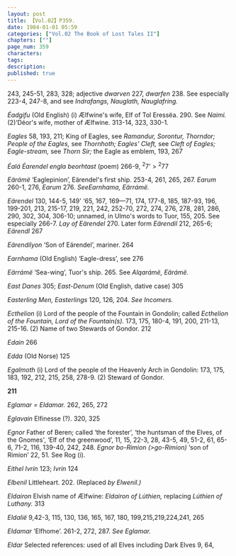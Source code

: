 ```yaml
---
layout: post
title: 【Vol.02】P359.
date: 1984-01-01 05:59
categories: ["Vol.02 The Book of Lost Tales II"]
chapters: [""]
page_num: 359
characters: 
tags: 
description: 
published: true
---
```


<p style="text-indent: 0;">
243, 245-51, 283, 328; adjective <I>dwarven </I>227, <I>dwarfen </I>238. See especially 223-4, 247-8, and see <I>Indrafangs, Nauglath, Nauglafring.</I>
</p>

<I>Éadgifu   </I>(Old English) (i) Ælfwine's wife, Elf of Tol Eressëa. 290. See <I>Naimi. </I>(2)‘Déor's wife, mother of Ælfwine. 313-14, 323, 330-1.

<I>Eagles     </I>58, 193, 211; King of Eagles, see <I>Ramandur, Sorontur, Thorndor; People of the Eagles, </I>see <I>Thornhoth; Eagles' Cleft, </I>see <I>Cleft of Eagles; Eagle-stream, </I>see <I>Thorn Sir; </I>the Eagle as emblem, 193, 267

<I>Éalá Éarendel engla beorhtast   </I>(poem) 266-9, <SUP>2</SUP>7' > <SUP>2</SUP>77

<I>Eärámë   </I>‘Eaglepinion’, Eärendel's first ship. 253-4, 261, 265, 267. <I>Earum </I>260-1, 276, <I>Earum </I>276. <I>SeeEarnhama, Eärrámë.</I>

<I>Eärendel   </I>130, 144-5, 149' ‘65, 167<I>, </I>169—71, 174, 177-8, 185, 187-93, 196, 199-201, 213, 215-17, 219, 221, 242, 252-70, 272, 274, 276, 278, 281, 286, 290, 302, 304, 306-10; unnamed, in Ulmo's words to Tuor, 155, 205. See especially 266-7. <I>Lay of Eärendel </I>270. Later form <I>Eärendil </I>212, 265-6; <I>Eärendl </I>267

<I>Eärendilyon   </I>‘Son of Eärendel’, mariner. 264

<I>Earnhama     </I>(Old English) ‘Eagle-dress’, see 276

<I>Eärrámë   </I>‘Sea-wing’, Tuor's ship. 265. See <I>Alqarámë, Eärámë.</I>

<I>East Danes     </I>305; <I>East-Denum </I>(Old English, dative case) 305

<I>Easterling Men, Easterlings   </I>120, 126, 204. <I>See Incomers.</I>

<I>Ecthelion     </I>(i) Lord of the people of the Fountain in Gondolin; called <I>Ecthelion of the Fountain, Lord of the Fountain(s). </I>173, 175, 180-4, 191, 200, 211-13, 215-16. (2) Name of two Stewards of Gondor. 212

<I>Edain     </I>266

<I>Edda   </I>(Old Norse) 125

<I>Egalmoth     </I>(i) Lord of the people of the Heavenly Arch in Gondolin: 173, 175, 183, 192, 212, 215, 258, 278-9. (2) Steward of Gondor.

<B>211</B>

<I>Eglamar     = Eldamar. </I>262, 265, 272

<I>Eglavain     </I>Elfinesse (?). 320, 325

<I>Egnor    </I>Father of Beren; called ‘the forester’, ‘the huntsman of the Elves, of the Gnomes', ‘Elf of the greenwood’, 11, 15, 22-3, 28, 43-5, 49, 51-2, 61, 65-6, 71-2, 116, 139-40, 242, 248. <I>Egnor bo-Rimion (>go-Rimion) </I>‘son of Rimion’ 22, 51. See Rog (i).

<I>Eithel Ivrin     </I>123; <I>Ivrin </I>124

<I>Elbenil     </I>Littleheart. 202. (Replaced <I>by Elwenil.)</I>

<I>Eldairon     </I>Elvish name of Ælfwine: <I>Eldairon of Lúthien, </I>replacing <I>Lúthien of Luthany. </I>313

<I>Eldalië   </I>9,42-3, 115, 130, 136, 165, 167, 180, 199,215,219,224,241, 265

<I>Eldamar    </I>‘Elfhome’. 261-2, 272, 287. <I>See Eglamar.</I>

<I>Eldar   </I>Selected references: used of all Elves including Dark Elves 9, 64,

